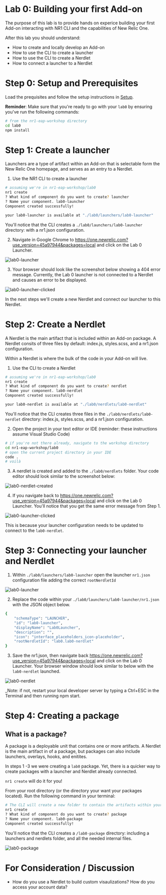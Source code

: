 Lab 0: Building your first Add-on
=======================================================

The purpose of this lab is to provide hands on experice building your first Add-on interacting with NR1 CLI and the capabilities of New Relic One.

After this lab you should understand:

* How to create and locally develop an Add-on
* How to use the CLI to create a launcher
* How to use the CLI to create a Nerdlet
* How to connect a launcher to a Nerdlet

# Step 0: Setup and Prerequisites

Load the prequisites and follow the setup instructions in [Setup](../SETUP.md).

**Reminder**: Make sure that you're ready to go with your `lab0` by ensuring you've run the following commands:

```bash
# from the nr1-eap-workshop directory
cd lab0
npm install
```

# Step 1: Create a launcher
Launchers are a type of artifact within an Add-on that is selectable form the New Relic One homepage, and serves as an entry to a Nerdlet.

1. Use the NR1 CLI to create a launcher

```bash
# assuming we're in nr1-eap-workshop/lab0
nr1 create
? What kind of component do you want to create? launcher
? Name your component. lab0-launcher
Component created successfully!

your lab0-launcher is available at "./lab0/launchers/lab0-launcher"
```
You'll notice that the CLI creates a `./lab0/launchers/lab0-launcher` directory: with a nr1.json configuration.

2. Navigate in Google Chrome to https://one.newrelic.com?use_version=45a97944&packages=local and click on the Lab 0 Launcher.

![lab0-launcher](../screenshots/lab0_screen01.png)

3. Your browser should look like the screenshot below showing a 404 error message. Currently, the Lab 0 launcher is not connected to a Nerdlet and causes an error to be displayed.

![lab0-launcher-clicked](../screenshots/lab0_screen02.png)

In the next steps we'll create a new Nerdlet and connect our launcher to this Nerdlet.


# Step 2: Create a Nerdlet
A Nerdlet is the main artifact that is included within an Add-on package. A Nerdlet consits of three files by default: index.js, styles.scss, and a nr1.json configuration.

Within a Nerdlet is where the bulk of the code in your Add-on will live.

1. Use the CLI to create a Nerdlet

```bash
# assuming we're in nr1-eap-workshop/lab0
nr1 create
? What kind of component do you want to create? nerdlet
? Name your component. lab0-nerdlet
Component created successfully!

your lab0-nerdlet is available at "./lab0/nerdlets/lab0-nerdlet"
```

You'll notice that the CLI creates three files in the `./lab0/nerdlets/lab0-nerdlet` directory: index.js, styles.scss, and a nr1.json configuration.

2. Open the project in your text editor or IDE (reminder: these instructions assume Visual Studio Code)

```bash
# if you're not there already, navigate to the workshop directory
cd nr1-eap-workshop/lab0
# open the current project directory in your IDE
code .
# voilà
```

3. A nerdlet is created and added to the `./lab0/nerdlets` folder. Your code editor should look similar to the screenshot below:

![lab0-nerdlet-created](../screenshots/lab0_screen03.png)

4. If you navigate back to https://one.newrelic.com?use_version=45a97944&packages=local and click on the Lab 0 Launcher. You'll notice that you get the same error message from Step 1.

![lab0-launcher-clicked](../screenshots/lab0_screen02.png)

This is because your launcher configuration needs to be updated to connect to the `lab0-nerdlet`.

# Step 3: Connecting your launcher and Nerdlet

1. Within `./lab0/launchers/lab0-launcher` open the launcher `nr1.json` configuration file adding the correct `rootNerdletId`

![lab0-launcher](../screenshots/lab0_screen04.png)

2. Replace the code within your `./lab0/launchers/lab0-launcher/nr1.json` with the JSON object below.

```bash
{
    "schemaType": "LAUNCHER",
    "id": "lab0-launcher",
    "displayName": "Lab0Launcher",
    "description": "",
    "icon": "interface_placeholders_icon-placeholder",
    "rootNerdletId": "lab0.lab0-nerdlet"
}

```

3. Save the nr1.json, then navigate back https://one.newrelic.com?use_version=45a97944&packages=local and click on the Lab 0 Launcher. Your browser window should look similar to below with the `lab0-nerdlet` launched.

![lab0-nerdlet](../screenshots/lab0_screen05.png)

_Note: if not, restart your local developer server by typing a Ctrl+ESC in the Terminal and then running npm start.

# Step 4: Creating a package

## What is a package? ##

A package is a deployable unit that contains one or more artifacts.  A Nerdlet is the main artifact in of a package, but packages can also include launchers, overlays, hooks, and enitites.

In steps 1 -3 we were creating a `lab0` package. Yet, there is a quicker way to create packages with a launcher and Nerdlet already connected.

`nr1 create` will do it for you!

From your root directory (or the directory your want your packages located). Run the following command in your terminal:

```bash
# The CLI will create a new folder to contain the artifacts within your package
nr1 create
? What kind of component do you want to create? package
? Name your component. lab0-package
Component created successfully!

```
You'll notice that the CLI creates a `/lab0-package` directory: including a launchers and nerdlets folder, and all the needed internal files.

![lab0-package](../screenshots/lab0_screen06.png)

# For Consideration / Discussion

- How do you use a Nerdlet to build custom visaulizations? How do you access your account data?

